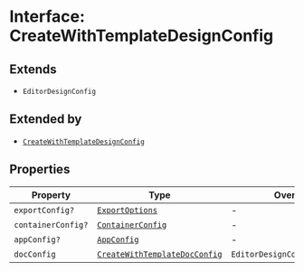# Interface: CreateWithTemplateDesignConfig

## Extends

- `EditorDesignConfig`

## Extended by

- [`CreateWithTemplateDesignConfig`](../../../3p/editor/design-config-types/interfaces/create-with-template-design-config.md)

## Properties

| Property | Type | Overrides | Inherited from |
| ------ | ------ | ------ | ------ |
| `exportConfig?` | [`ExportOptions`](../../../export-config-types/type-aliases/export-options.md) | - | `EditorDesignConfig.exportConfig` |
| `containerConfig?` | [`ContainerConfig`](../../../container-config-types/type-aliases/container-config.md) | - | `EditorDesignConfig.containerConfig` |
| `appConfig?` | [`AppConfig`](../../app-config-types/type-aliases/app-config.md) | - | `EditorDesignConfig.appConfig` |
| `docConfig` | [`CreateWithTemplateDocConfig`](../../doc-config-types/interfaces/create-with-template-doc-config.md) | `EditorDesignConfig.docConfig` | - |
